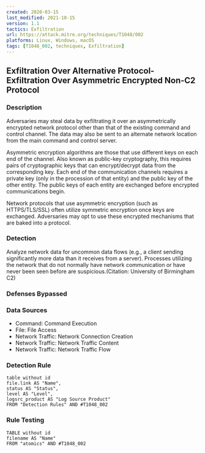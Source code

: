 ```yaml
---
created: 2020-03-15
last_modified: 2021-10-15
version: 1.1
tactics: Exfiltration
url: https://attack.mitre.org/techniques/T1048/002
platforms: Linux, Windows, macOS
tags: [T1048_002, techniques, Exfiltration]
---
```


## Exfiltration Over Alternative Protocol- Exfiltration Over Asymmetric Encrypted Non-C2 Protocol

### Description

Adversaries may steal data by exfiltrating it over an asymmetrically encrypted network protocol other than that of the existing command and control channel. The data may also be sent to an alternate network location from the main command and control server. 

Asymmetric encryption algorithms are those that use different keys on each end of the channel. Also known as public-key cryptography, this requires pairs of cryptographic keys that can encrypt/decrypt data from the corresponding key. Each end of the communication channels requires a private key (only in the procession of that entity) and the public key of the other entity. The public keys of each entity are exchanged before encrypted communications begin. 

Network protocols that use asymmetric encryption (such as HTTPS/TLS/SSL) often utilize symmetric encryption once keys are exchanged. Adversaries may opt to use these encrypted mechanisms that are baked into a protocol. 

### Detection

Analyze network data for uncommon data flows (e.g., a client sending significantly more data than it receives from a server). Processes utilizing the network that do not normally have network communication or have never been seen before are suspicious.(Citation: University of Birmingham C2) 

### Defenses Bypassed



### Data Sources

  - Command: Command Execution
  -  File: File Access
  -  Network Traffic: Network Connection Creation
  -  Network Traffic: Network Traffic Content
  -  Network Traffic: Network Traffic Flow
### Detection Rule

```dataview
table without id
file.link AS "Name",
status AS "Status",
level AS "Level",
logsrc_product AS "Log Source Product"
FROM "Detection Rules" AND #T1048_002
```

### Rule Testing

```dataview
TABLE without id
filename AS "Name"
FROM "atomics" AND #T1048_002
```
